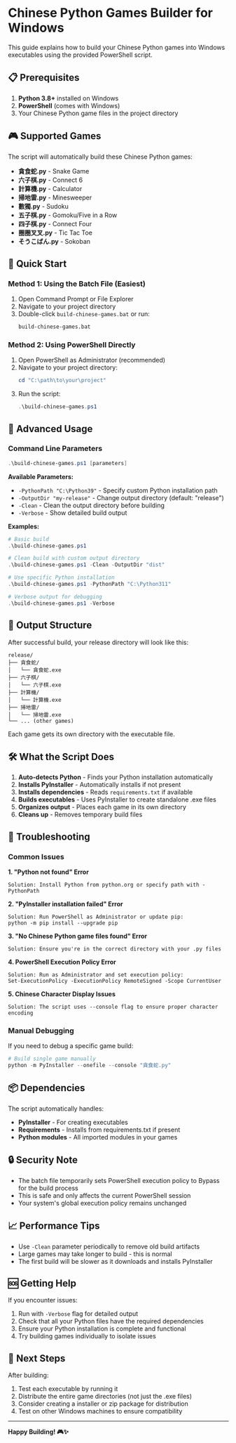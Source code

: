 # Chinese Python Games Builder for Windows

This guide explains how to build your Chinese Python games into Windows executables using the provided PowerShell script.

## 📋 Prerequisites

1. **Python 3.8+** installed on Windows
2. **PowerShell** (comes with Windows)
3. Your Chinese Python game files in the project directory

## 🎮 Supported Games

The script will automatically build these Chinese Python games:

- **貪食蛇.py** - Snake Game
- **六子棋.py** - Connect 6
- **計算機.py** - Calculator
- **掃地雷.py** - Minesweeper
- **數獨.py** - Sudoku
- **五子棋.py** - Gomoku/Five in a Row
- **四子棋.py** - Connect Four
- **圈圈叉叉.py** - Tic Tac Toe
- **そうこばん.py** - Sokoban

## 🚀 Quick Start

### Method 1: Using the Batch File (Easiest)

1. Open Command Prompt or File Explorer
2. Navigate to your project directory
3. Double-click `build-chinese-games.bat` or run:
   ```cmd
   build-chinese-games.bat
   ```

### Method 2: Using PowerShell Directly

1. Open PowerShell as Administrator (recommended)
2. Navigate to your project directory:
   ```powershell
   cd "C:\path\to\your\project"
   ```
3. Run the script:
   ```powershell
   .\build-chinese-games.ps1
   ```

## 🔧 Advanced Usage

### Command Line Parameters

```powershell
.\build-chinese-games.ps1 [parameters]
```

**Available Parameters:**

- `-PythonPath "C:\Python39"` - Specify custom Python installation path
- `-OutputDir "my-release"` - Change output directory (default: "release")
- `-Clean` - Clean the output directory before building
- `-Verbose` - Show detailed build output

**Examples:**

```powershell
# Basic build
.\build-chinese-games.ps1

# Clean build with custom output directory
.\build-chinese-games.ps1 -Clean -OutputDir "dist"

# Use specific Python installation
.\build-chinese-games.ps1 -PythonPath "C:\Python311"

# Verbose output for debugging
.\build-chinese-games.ps1 -Verbose
```

## 📁 Output Structure

After successful build, your release directory will look like this:

```
release/
├── 貪食蛇/
│   └── 貪食蛇.exe
├── 六子棋/
│   └── 六子棋.exe
├── 計算機/
│   └── 計算機.exe
├── 掃地雷/
│   └── 掃地雷.exe
└── ... (other games)
```

Each game gets its own directory with the executable file.

## 🛠️ What the Script Does

1. **Auto-detects Python** - Finds your Python installation automatically
2. **Installs PyInstaller** - Automatically installs if not present
3. **Installs dependencies** - Reads `requirements.txt` if available
4. **Builds executables** - Uses PyInstaller to create standalone .exe files
5. **Organizes output** - Places each game in its own directory
6. **Cleans up** - Removes temporary build files

## 🐛 Troubleshooting

### Common Issues

**1. "Python not found" Error**
```
Solution: Install Python from python.org or specify path with -PythonPath
```

**2. "PyInstaller installation failed" Error**
```
Solution: Run PowerShell as Administrator or update pip:
python -m pip install --upgrade pip
```

**3. "No Chinese Python game files found" Error**
```
Solution: Ensure you're in the correct directory with your .py files
```

**4. PowerShell Execution Policy Error**
```
Solution: Run as Administrator and set execution policy:
Set-ExecutionPolicy -ExecutionPolicy RemoteSigned -Scope CurrentUser
```

**5. Chinese Character Display Issues**
```
Solution: The script uses --console flag to ensure proper character encoding
```

### Manual Debugging

If you need to debug a specific game build:

```powershell
# Build single game manually
python -m PyInstaller --onefile --console "貪食蛇.py"
```

## 📦 Dependencies

The script automatically handles:

- **PyInstaller** - For creating executables
- **Requirements** - Installs from requirements.txt if present
- **Python modules** - All imported modules in your games

## 🔒 Security Note

- The batch file temporarily sets PowerShell execution policy to Bypass for the build process
- This is safe and only affects the current PowerShell session
- Your system's global execution policy remains unchanged

## 📈 Performance Tips

- Use `-Clean` parameter periodically to remove old build artifacts
- Large games may take longer to build - this is normal
- The first build will be slower as it downloads and installs PyInstaller

## 🆘 Getting Help

If you encounter issues:

1. Run with `-Verbose` flag for detailed output
2. Check that all your Python files have the required dependencies
3. Ensure your Python installation is complete and functional
4. Try building games individually to isolate issues

## 🎯 Next Steps

After building:

1. Test each executable by running it
2. Distribute the entire game directories (not just the .exe files)
3. Consider creating a installer or zip package for distribution
4. Test on other Windows machines to ensure compatibility

---

**Happy Building! 🎮✨** 